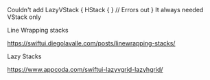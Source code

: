 

Couldn't add LazyVStack { 
	HStack { } // Errors out
}
It always needed VStack only 



Line Wrapping stacks

https://swiftui.diegolavalle.com/posts/linewrapping-stacks/


Lazy Stacks

https://www.appcoda.com/swiftui-lazyvgrid-lazyhgrid/